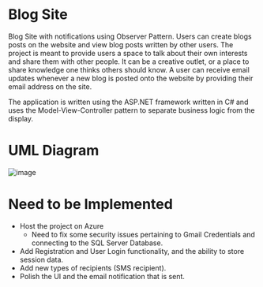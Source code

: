 ﻿# Blog Site
Blog Site with notifications using Observer Pattern. Users can create blogs posts on the website and view blog posts written by other users. The project is meant to provide users a space to talk about their own interests and share them with other people. It can be a creative outlet, or a place to share knowledge one thinks others should know. A user can receive email updates whenever a new blog is posted onto the website by providing their email address on the site. 

The application is written using the ASP.NET framework written in C# and uses the Model-View-Controller pattern to separate business logic from the display. 

# UML Diagram
![image](https://user-images.githubusercontent.com/62119685/207077291-f8a17b73-6470-4fd2-a689-6b8c60853591.png)


# Need to be Implemented
- Host the project on Azure
  - Need to fix some security issues pertaining to Gmail Credentials and connecting to the SQL Server Database. 
-	Add Registration and User Login functionality, and the ability to store session data. 
-	Add new types of recipients (SMS recipient).
-	Polish the UI and the email notification that is sent. 



